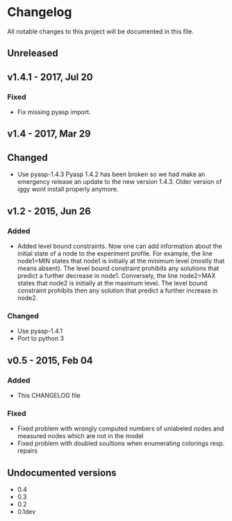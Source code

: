 # Changelog
All notable changes to this project will be documented in this file.

## Unreleased

## v1.4.1 - 2017, Jul 20
### Fixed
- Fix missing pyasp import.

## v1.4 - 2017, Mar 29
## Changed
- Use pyasp-1.4.3
  Pyasp 1.4.2 has been broken so we had make an emergency release an update to the new version 1.4.3.
  Older version of iggy wont install properly anymore.

## v1.2 - 2015, Jun 26
### Added
- Added level bound constraints.
  Now one can add information about the initial state of a node to the experiment profile.
  For example, the line
    node1=MIN
  states that node1 is initially at the minimum level (mostly that means absent).
  The level bound constraint prohibits any solutions that predict a further decrease in node1.
  Conversely, the line
    node2=MAX
  states that node2 is initially at the maximum level.
  The level bound constraint prohibits then any solution that predict a further increase in node2.
 
### Changed
- Use pyasp-1.4.1
- Port to python 3

## v0.5 - 2015, Feb 04
### Added
- This CHANGELOG file

### Fixed
- Fixed problem with wrongly computed numbers of unlabeled nodes and measured nodes which are not in the model
- Fixed problem with doubled soultions when enumerating colorings resp. repairs

## Undocumented versions
- 0.4
- 0.3
- 0.2
- 0.1dev

